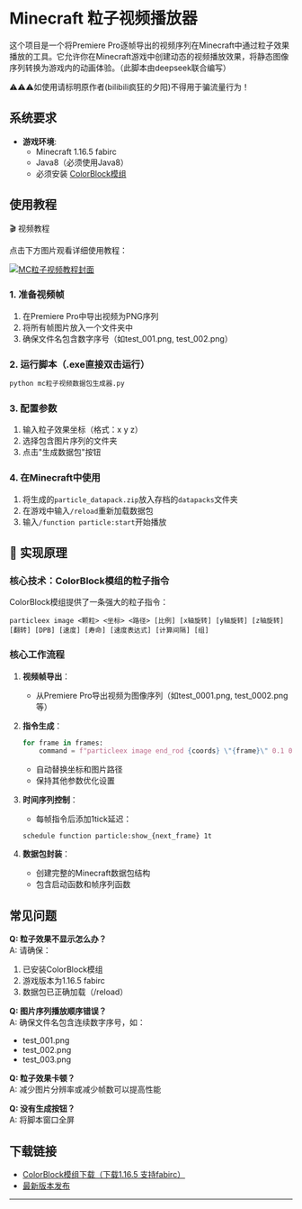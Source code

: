 # Minecraft 粒子视频播放器

这个项目是一个将Premiere Pro逐帧导出的视频序列在Minecraft中通过粒子效果播放的工具。它允许你在Minecraft游戏中创建动态的视频播放效果，将静态图像序列转换为游戏内的动画体验。（此脚本由deepseek联合编写）

⚠️⚠️⚠️如使用请标明原作者(bilibili疯狂的夕阳)不得用于骗流量行为！
## 系统要求

- **游戏环境**:
  - Minecraft 1.16.5 fabirc
  - Java8（必须使用Java8）
  - 必须安装 [ColorBlock模组](https://github.com/xiyang12345/Minecraft-ParticleVideoPlayerDatapackGenerator/blob/main/AnotherColorBlock-1.0.1-1.16.5.jar)

## 使用教程

🎬 视频教程

点击下方图片观看详细使用教程：

[![MC粒子视频教程封面](https://i1.hdslb.com/bfs/archive/1026d0fd91df1680c6b602cfe1fbdab6efd1c510.jpg)](https://www.bilibili.com/video/BV1psthzyETk/)

### 1. 准备视频帧
1. 在Premiere Pro中导出视频为PNG序列
2. 将所有帧图片放入一个文件夹中
3. 确保文件名包含数字序号（如test_001.png, test_002.png）

### 2. 运行脚本（.exe直接双击运行）
```bash
python mc粒子视频数据包生成器.py
```

### 3. 配置参数
1. 输入粒子效果坐标（格式：x y z）
2. 选择包含图片序列的文件夹
3. 点击"生成数据包"按钮

### 4. 在Minecraft中使用
1. 将生成的`particle_datapack.zip`放入存档的`datapacks`文件夹
2. 在游戏中输入`/reload`重新加载数据包
3. 输入`/function particle:start`开始播放

## 🔬 实现原理

### 核心技术：ColorBlock模组的粒子指令

ColorBlock模组提供了一条强大的粒子指令：
```minecraft
particleex image <颗粒> <坐标> <路径> [比例] [x轴旋转] [y轴旋转] [z轴旋转] [翻转] [DPB] [速度] [寿命] [速度表达式] [计算间隔] [组]
```

### 核心工作流程

1. **视频帧导出**：
   - 从Premiere Pro导出视频为图像序列（如test_0001.png, test_0002.png等）
   
2. **指令生成**：
   ```python
   for frame in frames:
       command = f"particleex image end_rod {coords} \"{frame}\" 0.1 0 0 0 not 10 0 0 0 1 null"
   ```
   - 自动替换坐标和图片路径
   - 保持其他参数优化设置

3. **时间序列控制**：
   - 每帧指令后添加1tick延迟：
   ```minecraft
   schedule function particle:show_{next_frame} 1t
   ```

4. **数据包封装**：
   - 创建完整的Minecraft数据包结构
   - 包含启动函数和帧序列函数

## 常见问题

**Q: 粒子效果不显示怎么办？**  
A: 请确保：
1. 已安装ColorBlock模组
2. 游戏版本为1.16.5 fabirc
3. 数据包已正确加载（/reload）

**Q: 图片序列播放顺序错误？**  
A: 确保文件名包含连续数字序号，如：
- test_001.png
- test_002.png
- test_003.png

**Q: 粒子效果卡顿？**  
A: 减少图片分辨率或减少帧数可以提高性能

**Q: 没有生成按钮？**  
A: 将脚本窗口全屏

## 下载链接

- [ColorBlock模组下载（下载1.16.5 支持fabirc）](https://github.com/xiyang12345/Minecraft-ParticleVideoPlayerDatapackGenerator/blob/main/AnotherColorBlock-1.0.1-1.16.5.jar)
- [最新版本发布](https://github.com/xiyang12345/Minecraft-ParticleVideoPlayerDatapackGenerator/releases/tag/Minecraft)

---
